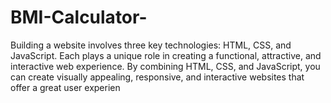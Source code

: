 # BMI-Calculator-
Building a website involves three key technologies: HTML, CSS, and JavaScript. Each plays a unique role in creating a functional, attractive, and interactive web experience. By combining HTML, CSS, and JavaScript, you can create visually appealing, responsive, and interactive websites that offer a great user experien
